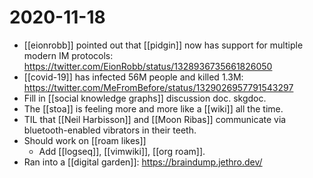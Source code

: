 # 2020-11-18

 - [[eionrobb]] pointed out that [[pidgin]] now has support for multiple modern IM protocols: https://twitter.com/EionRobb/status/1328936735661826050
 - [[covid-19]] has infected 56M people and killed 1.3M: https://twitter.com/MeFromBefore/status/1329026957791543297
 - Fill in [[social knowledge graphs]] discussion doc. skgdoc.
 - The [[stoa]] is feeling more and more like a [[wiki]] all the time.
 - TIL that [[Neil Harbisson]] and [[Moon Ribas]] communicate via bluetooth-enabled vibrators in their teeth.
 - Should work on [[roam likes]]
   - Add [[logseq]], [[vimwiki]], [[org roam]].
- Ran into a [[digital garden]]: https://braindump.jethro.dev/

